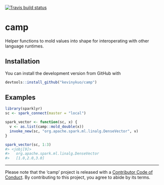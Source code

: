 
[![Travis build
status](https://travis-ci.org/kevinykuo/camp.svg?branch=master)](https://travis-ci.org/kevinykuo/camp)

<!-- README.md is generated from README.Rmd. Please edit that file -->

# camp

Helper functions to mold values into shape for interoperating with other
language runtimes.

## Installation

You can install the development version from GitHub with

``` r
devtools::install_github("kevinykuo/camp")
```

## Examples

``` r
library(sparklyr)
sc <- spark_connect(master = "local")

spark_vector <- function(sc, x) {
  v <- as.list(camp::mold_double(x))
  invoke_new(sc, "org.apache.spark.ml.linalg.DenseVector", v)
}

spark_vector(sc, 1:3)
#> <jobj[9]>
#>   org.apache.spark.ml.linalg.DenseVector
#>   [1.0,2.0,3.0]
```

-----

Please note that the ‘camp’ project is released with a [Contributor Code
of Conduct](.github/CODE_OF_CONDUCT.md). By contributing to this
project, you agree to abide by its terms.
